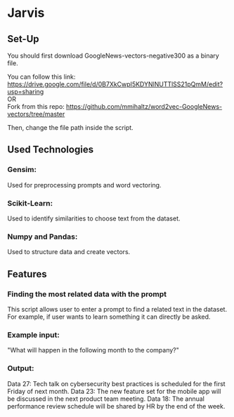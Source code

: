 # Jarvis

## Set-Up

You should first download GoogleNews-vectors-negative300 as a binary file.

You can follow this link: https://drive.google.com/file/d/0B7XkCwpI5KDYNlNUTTlSS21pQmM/edit?usp=sharing <br>
OR <br>
Fork from this repo: https://github.com/mmihaltz/word2vec-GoogleNews-vectors/tree/master <br>

Then, change the file path inside the script.

## Used Technologies

### Gensim:

Used for preprocessing prompts and word vectoring.

### Scikit-Learn:

Used to identify similarities to choose text from the dataset.

### Numpy and Pandas:

Used to structure data and create vectors.

## Features

### Finding the most related data with the prompt

This script allows user to enter a prompt to find a related text in the dataset. For example, if user wants to learn something it can directly be asked.

### Example input:</br>
"What will happen in the following month to the company?"</br>
### Output:</br>
Data 27: Tech talk on cybersecurity best practices is scheduled for the first Friday of next month.
Data 23: The new feature set for the mobile app will be discussed in the next product team meeting.
Data 18: The annual performance review schedule will be shared by HR by the end of the week.
